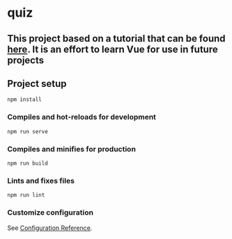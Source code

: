 # quiz

## This project based on a tutorial that can be found [here](https://www.youtube.com/watch?v=4deVCNJq3qc). It is an effort to learn Vue for use in future projects

## Project setup
```
npm install
```

### Compiles and hot-reloads for development
```
npm run serve
```

### Compiles and minifies for production
```
npm run build
```

### Lints and fixes files
```
npm run lint
```

### Customize configuration
See [Configuration Reference](https://cli.vuejs.org/config/).
